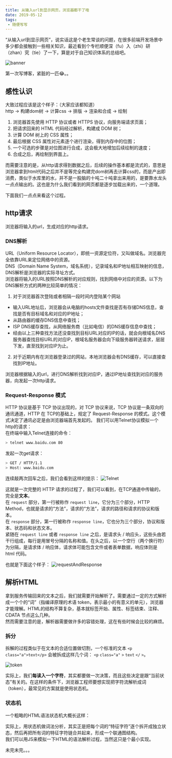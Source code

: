```yaml
---
title: 从输入url到显示网页，浏览器都干了啥
date: 2019-05-12
tags: 
 - 随便写写
---
```


“从输入url到显示网页”，说实话这是个老生常谈的问题，在很多前端开发场景中多少都会接触到一些相关知识，最近看到个专栏顺便深（fu）入（zhi）研（zhan）究（tie）了一下，算是对于自己知识体系的总结吧。

<!-- more -->

<!-- # 从输入url到显示网页，浏览器都干了啥 -->

<!-- <font color=#ddd>pr1mavera 2019-04-28</font> -->

![banner](/blog/img/urlToPage/banner.jpg)

第一次写博客，紧脏的一匹😂。。

## 感性认识
大致过程应该是这个样子：（大家应该都知道）  
http -> 构建dom树 -> 计算css -> 排版 -> 渲染和合成 -> 绘制
1. 浏览器首先使用 HTTP 协议或者 HTTPS 协议，向服务端请求页面；
2. 把请求回来的 HTML 代码经过解析，构建成 DOM 树；
3. 计算 DOM 树上的 CSS 属性；
4. 最后根据 CSS 属性对元素逐个进行渲染，得到内存中的位图；
5. 一个可选的步骤是对位图进行合成，这会极大地增加后续绘制的速度；
6. 合成之后，再绘制到界面上。

而需要注意的是，从http请求得到数据之后，后续的操作基本都是流式的，意思是浏览器拿到html代码之后并不是等完全构建完dom树再去计算css的，而是产出即消费，类似于水库里的水，并不是一股脑的十吨二十吨拿出来用的，是要靠水龙头一点点输出的。这也是为什么我们看到的网页都是逐步加载出来的，一个道理。

下面我们一点点来看这个过程。

## http请求
浏览器将输入的url，生成对应的http请求。

### DNS解析
URL（Uniform Resource Locator），即统一资源定位符，又叫做域名。浏览器完全依靠URL来定位网络中的资源。  
DNS（Domain Name System，域名系统），记录域名和IP地址相互映射的信息，DNS解析是浏览器的实际寻址方式。  
浏览器将输入的URL按照DNS解析的对应规则，找到网络中对应的资源。以下为DNS解析方式的两种比较简单的情况：  
1. 对于浏览器首次登陆或者相隔一段时间内登陆某个网站
* 输入URL地址后，浏览器会从电脑的hosts文件查找是否有存储DNS信息，查找是否有目标域名和对应的IP地址；
* 从路由器的缓存DNS信息中查找；
* ISP DNS缓存查找，从网络服务商（比如电信）的DNS缓存信息中查找；
* 经由以上三种查找方法还没查找到目标URL对应的IP的话，就会向根域名DNS服务器查找目标URL的对应IP，根域名服务器会向下级服务器转送请求，层层下发，直至找到对应IP为止。
2. 对于近期内有在浏览器登录过的网站，本地浏览器会有DNS缓存，可以直接查找到IP地址。

浏览器根据输入的url，进行DNS解析找到对应IP，通过IP地址查找到对应的服务器，向发起一次http请求。

### Request-Response 模式
HTTP 协议是基于 TCP 协议出现的，对 TCP 协议来说，TCP 协议是一条双向的通讯通道，HTTP 在 TCP的基础上，规定了 Request-Response 的模式。这个模式决定了通讯必定是由浏览器端首先发起的。
我们可以用Telnet协议模拟一个http的请求：  
在终端中输入Telnet连接的命令：
```sh
> telnet www.baidu.com 80
```
发起一次get请求：
```sh
> GET / HTTP/1.1
> Host: www.baidu.com
```
连续敲两次回车之后，我们会看到这样的提示：
![Telnet](/blog/img/urlToPage/telnet.jpeg)

这就是一次完整的 HTTP 请求的过程了，我们可以看到，在TCP通道中传输的，完全是**文本**。  
在 `request` 部分，第一行被称作 `request line`，它分为三个部分，HTTP Method，也就是请求的“方法”，请求的“方法”，请求的路径和请求的协议和版本。  
在 `response` 部分，第一行被称作 `response line`，它也分为三个部分，协议和版本、状态码和状态文本。  
紧随在 `request line` 或者 `response line` 之后，是请求头 / 响应头，这些头由若干行组成，每行是用冒号分隔的名称和值。在头之后，以一个空行（两个换行符）为分隔，是请求体 / 响应体，请求体可能包含文件或者表单数据，响应体则是 html 代码。

也就是下面这个样子：
![requestAndResponse](/blog/img/urlToPage/requestAndResponse.jpg)

<!-- ### HTTP Method
先说一下 `request line` 里面的方法部分，这里的方法跟我们编程中的方法意义类似，表示我们此次 HTTP 请求希望执行的操作类型。
* GET
* POST
* HEAD
* PUT
* DELETE
* CONNECT
* OPTIONS
* TRACE

浏览器通过地址栏访问页面都是 GET 方法。表单提交产生 POST 方法。  
HEAD 则是跟 GET 类似，只返回请求头，多数由 JavaScript 发起。  
PUT 和 DELETE 分别表示添加资源和删除资源，但是实际上这只是语义上的一种约定，并没有强约束。  
CONNECT 现在多用于 HTTPS 和 WebSocket。  
OPTIONS 和 TRACE 一般用于调试，多数线上服务都不支持。 -->

## 解析HTML
拿到服务传输回来的文本之后，我们就需要开始解析了。需要通过一定的方式解析成一个个的“词”（指编译原理的术语 token，表示最小的有意义的单元），浏览器才能理解。HTML的结构不算复杂，基本就标签开始、属性、标签结束、注释、CDATA 节点这么几种。  
然而需要注意的是，解析器需要做许多的容错处理，这在有些时候会比较的麻烦。

### 拆分
拆解的过程类似于在文本的合适位置做切割，一个标准的文本 `<p class="a">text</p>` 会被拆成这样几个词： `<p` `class="a"` `>` `text` `</` `>`。

![token](/blog/img/urlToPage/token.png)

实际上，我们**每读入一个字符**，其实都要做一次决策，而且这些决定是跟“当前状态”有关的。在这样的条件下，浏览器工程师要想实现把字符流解析成词（token），最常见的方案就是使用状态机。

### 状态机
一个粗略的HTML语法状态机大概长这样：

实际上，用状态机做词法分析，其实正是把每个词的“特征字符”逐个拆开成独立状态，然后再把所有词的特征字符链合并起来，形成一个联通图结构。  
我们可以用JS来模拟一下HTML的语法解析过程，当然这只是个最小实现。

未完未完。。。
